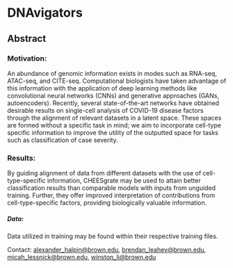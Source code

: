 # DNAvigators

## Abstract

### Motivation:

An abundance of genomic information exists in modes such as RNA-seq, ATAC-seq, and CITE-seq. Computational biologists have taken advantage of this information with the application of deep learning methods like convolutional neural networks (CNNs) and generative approaches (GANs, autoencoders). Recently, several state-of-the-art networks have obtained desirable results on single-cell analysis of COVID-19 disease factors through the alignment of relevant datasets in a latent space. These spaces are formed without a specific task in mind; we aim to incorporate cell-type specific information to improve the utility of the outputted space for tasks such as classification of case severity.

### Results:

By guiding alignment of data from different datasets with the use of cell-type-specific information, CHEESgrate may be used to attain better classification results than comparable models with inputs from unguided training. Further, they offer improved interpretation of contributions from cell-type-specific factors, providing biologically valuable information.


##### Data:

Data utilized in training may be found within their respective training files.

Contact: alexander_halpin@brown.edu, brendan_leahey@brown.edu, micah_lessnick@brown.edu, winston_li@brown.edu
